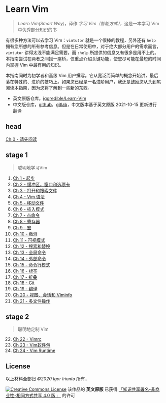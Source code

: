 # Learn Vim

>   *Learn Vim(Smart Way)*，译作 *学习 Vim（智能方式）*，这是一本学习 Vim 中优秀部分知识的书

有很多种方法可以去学习 Vim：`vimtutor` 就是一个很棒的教程，另外还有 `help` 拥有您所想的所有参考信息。但是在日常使用中，对于绝大部分用户的需求而言，`vimtutor` 讲得太浅不能满足需要，而 `:help` 所提供的信息又有很多是用不上的。本指南尝试在两者之间搭一座桥，仅重点介绍关键功能，使您尽可能在最短的时间内掌握 Vim 中最有用的知识。

本指南同时为初学者和高级 Vim 用户撰写。它从宽泛而简单的概念开始讲，最后落在特殊的、进阶的技巧上。如果您已经是一名进阶用户，我还是鼓励您从头到尾阅读本指南，因为您将了解到一些新的东西。

-   英文原版仓库，[iggredible/Learn-Vim](https://github.com/iggredible/Learn-Vim.git)
-   中文版仓库，[github](https://github.com/wsdjeg/Learn-Vim_zh_cn.git)，[gitlab](https://gitlab.com/wsdjeg/Learn-Vim_zh_cn.git)，中文版本基于英文原版 2021-10-15 更新进行翻译

## head

[Ch 0 - 请先阅读](./ch00_read_this_first.md)

## stage 1

>聪明地学习Vim

1.   [Ch 1 - 起步](./ch01_starting_vim.md)
2.   [Ch 2 - 缓冲区，窗口和选项卡](./ch02_buffers_windows_tabs.md)
3.   [Ch 3 - 打开和搜索文件](./ch03_searching_files.md)
4.   [Ch 4 - Vim 语法](./ch04_vim_grammar.md)
5.   [Ch 5 - 移动文件](./ch05_moving_in_file.md)
6.   [Ch 6 - 插入模式](./ch06_insert_mode.md)
7.   [Ch 7 - 点命令](./ch07_the_dot_command.md)
8.   [Ch 8 - 寄存器](./ch08_registers.md)
9.   [Ch 9 - 宏](./ch09_macros.md)
10.   [Ch 10 - 撤消](./ch10_undo.md)
11.   [Ch 11 - 可视模式](./ch11_visual_mode.md)
12.   [Ch 12 - 搜索和替换](./ch12_search_and_substitute.md)
13.   [Ch 13 - 全局命令](./ch13_the_global_command.md)
14.   [Ch 14 - 外部命令](./ch14_external_commands.md)
15.   [Ch 15 - 命令行模式](./ch15_command-line_mode.md)
16.   [Ch 16 - 标签](./ch16_tags.md)
17.   [Ch 17 - 折叠](./ch17_fold.md)
18.   [Ch 18 - Git](./ch18_git.md)
19.   [Ch 19 - 编译](./ch19_compile.md)
20.   [Ch 20 - 视图、会话和 Viminfo](./ch20_views_sessions_viminfo.md)
21.   [Ch 21 - 多文件操作](./ch21_multiple_file_operations.md)

## stage 2

>   聪明地定制 Vim

22.   [Ch 22 - Vimrc](./ch22_vimrc.md)
23.   [Ch 23 - Vim软件包](./ch23_vim_packages.md)
24.   [Ch 24 - Vim Runtime](./ch24_vim_runtime.md)

## License

以上材料全部归 *©2020 Igor Irianto* 所有，

<a rel="license" href="http://creativecommons.org/licenses/by-nc-sa/4.0/"><img alt="Creative Commons License" style="border-width:0" src="https://licensebuttons.net/l/by-nc-sa/4.0/88x31.png" /></a> 该作品的 **英文原版** 已获得 <a rel="license" href="http://creativecommons.org/licenses/by-nc-sa/4.0/">「知识共享署名-非商业性-相同方式共享 4.0 版 」</a> 的许可